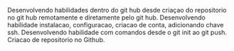 Desenvolvendo habilidades dentro do git hub desde criaçao do repositorio no git hub remotamente e diretamente pelo git hub. 
Desenvolvendo habilidade  instalacao, configuracao, criacao de conta, adicionando chave ssh. 
Desenvolvendo habilidade com comandos desde o git init ao git push.
Criacao de repositorio no Github.
